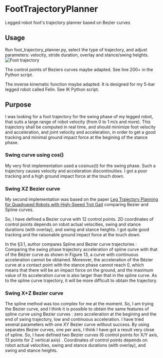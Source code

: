 # FootTrajectoryPlanner
 Legged robot foot's trajectory planner based on Bezier curves
 
## Usage
Run foot_trajectory_planner.py, select the type of trajectory, and adjust parameters: velocity, stride duration, overlay and stance/swing heights.
![Foot trajectory](https://github.com/pat92fr/FootTrajectoryPlanner/blob/main/02-Result/2022-03-27%20X%20and%20Y%20Bezier%20Curves%20proposed%20by%20Pat92fr.png?raw=true)

The control points of Beziers curves maybe adapted. See line 200+ in the Python script.

The inverse kinematic function maybe adapted. It is designed for my 5-bar legged robot called Felin. See IK Python script.

## Purpose
I was looking for a foot trajectory for the swing phase of my legged robot, that suits a large range of robot velocity (from 0 to 1 m/s and more). This trajectory shall be computed in real time, and should minimize foot velocity and acceleration, and joint velocity and acceleration, in order to get a good tracking and minimal ground impact force at the begining of the stance phase. 

### Swing curve using cos()
My very first implementation used a cosinus(t) for the swing phase. Such a trajectory causes velocity and acceleration discontinuities. I got a poor tracking and a high ground impact force at the touch down.

### Swing XZ Bezier curve 
My second implementation was based on the paper [Leg Trajectory Planning for Quadruped Robots with High-Speed Trot Gait](https://github.com/pat92fr/FootTrajectoryPlanner/blob/main/00-Papers/Leg_Trajectory_Planning_for_Quadruped_Robots_with_.pdf) comparing Bezier and Spline curves. 

So, I have defined a Bezier curve with 12 control points. 2D coordinates of control points depends on robot actual velocities, swing and stance durations (with overlay), and swing and stance heights. I got quite good tracking and the raisonable ground impact force at the touch down. 

In the §3.1, author compares Spline and Bezier curve trajectories : Comparing the swing phase trajectory acceleration of spline curve with that of the Bézier curve as shown in Figure 13, a curve with continuous acceleration cannot be obtained. Moreover, the acceleration of the Bézier curve at a contact point with the stance phase cannot reach 0, which means that there will be an impact force on the ground, and the maximum value of its acceleration curve is also larger than that in the spline curve. As to the spline curve trajectory, it will be more difficult to obtain the trajectory.

### Swing X+Z Bezier curve 
The spline method was too complex for me at the moment. So, I am trying the Bezier curve, and I think it is possible to obtain the same features of spline curve using Bezier curves : zero acceleration at the begining and the end of swing trajectory, low and continuous acceleration. I have tried several parameters with one XY Bezier curve without success. By using separates Bezier curves, one per axis, I think I have got a result very close of spline.
So, I have defined two Bezier curves (6 control points for X/Y axis, 13 points for Z vertical axis) . Coordinates of control points depends on robot actual velocities, swing and stance durations (with overlay), and swing and stance heights.

